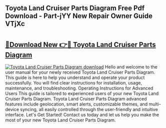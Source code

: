 ## Toyota Land Cruiser Parts Diagram Free Pdf Download - Part-jYY New Repair Owner Guide VTjXc

# <h2><a href="http://dftvrtj.blite.top/?on=Toyota+Land+Cruiser+Parts+Diagram">🔗Download New 👉🔴 Toyota Land Cruiser Parts Diagram</a></h2>

[![Toyota Land Cruiser Parts Diagram download](https://i.imgur.com/lujVjoI.png)](http://dftvrtj.blite.top/?on=Toyota+Land+Cruiser+Parts+Diagram)
Hello and welcome to the user manual for your newly received Toyota Land Cruiser Parts Diagram. This guide is here to help you understand and operate your product successfully. You will find clear instructions for installation, usage, maintenance, and troubleshooting. Operating Instructions for Advanced Users This guide is tailored to experienced users of your new Toyota Land Cruiser Parts Diagram. Toyota Land Cruiser Parts Diagram advanced features include geolocation, smart alerts, customizable themes, and multi-device syncing, all easily controlled through the user-friendly and intuitive interface. Let's Get Started! Contact us today and let us help you make the most of your new Toyota Land Cruiser Parts Diagram.
